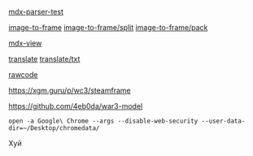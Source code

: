 [mdx-parser-test](https://nazarpunk.github.io/warodel/mdx-parser-test)

[image-to-frame](https://nazarpunk.github.io/warodel/image-to-frame)
[image-to-frame/split](https://nazarpunk.github.io/warodel/image-to-frame/split)
[image-to-frame/pack](https://nazarpunk.github.io/warodel/image-to-frame/pack)

[mdx-view](https://nazarpunk.github.io/warodel/mdx-view)

[translate](https://nazarpunk.github.io/warodel/translate)
[translate/txt](https://nazarpunk.github.io/warodel/translate/txt)

[rawcode](https://nazarpunk.github.io/warodel/rawcode)

https://xgm.guru/p/wc3/steamframe

https://github.com/4eb0da/war3-model

```shell
open -a Google\ Chrome --args --disable-web-security --user-data-dir=~/Desktop/chromedata/ 
```


<p color="red">Хуй</p>
